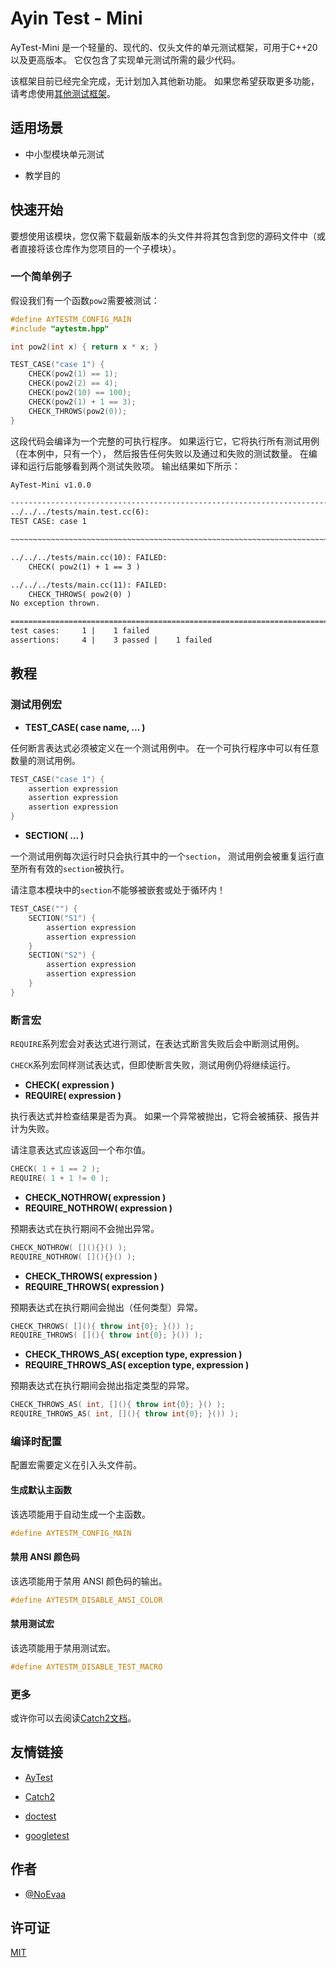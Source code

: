 # Ayin Test - Mini

AyTest-Mini 是一个轻量的、现代的、仅头文件的单元测试框架，可用于C++20以及更高版本。
它仅包含了实现单元测试所需的最少代码。

该框架目前已经完全完成，无计划加入其他新功能。
如果您希望获取更多功能，请考虑使用[其他测试框架](#友情链接)。

## 适用场景

- 中小型模块单元测试

- 教学目的

## 快速开始

要想使用该模块，您仅需下载最新版本的头文件并将其包含到您的源码文件中（或者直接将该仓库作为您项目的一个子模块）。

### 一个简单例子

假设我们有一个函数`pow2`需要被测试：

```c++
#define AYTESTM_CONFIG_MAIN
#include "aytestm.hpp"

int pow2(int x) { return x * x; }

TEST_CASE("case 1") {
    CHECK(pow2(1) == 1);
    CHECK(pow2(2) == 4);
    CHECK(pow2(10) == 100);
    CHECK(pow2(1) + 1 == 3);
    CHECK_THROWS(pow2(0));
}
```

这段代码会编译为一个完整的可执行程序。
如果运行它，它将执行所有测试用例（在本例中，只有一个），
然后报告任何失败以及通过和失败的测试数量。
在编译和运行后能够看到两个测试失败项。
输出结果如下所示：

```txt
AyTest-Mini v1.0.0

--------------------------------------------------------------------------------
../../../tests/main.test.cc(6):
TEST CASE: case 1 

~~~~~~~~~~~~~~~~~~~~~~~~~~~~~~~~~~~~~~~~~~~~~~~~~~~~~~~~~~~~~~~~~~~~~~~~~~~~~~~~

../../../tests/main.cc(10): FAILED:
    CHECK( pow2(1) + 1 == 3 )

../../../tests/main.cc(11): FAILED:
    CHECK_THROWS( pow2(0) )
No exception thrown.

================================================================================
test cases:     1 |    1 failed 
assertions:     4 |    3 passed |    1 failed
```

## 教程

### 测试用例宏

- **TEST_CASE( case name, ... )**

任何断言表达式必须被定义在一个测试用例中。
在一个可执行程序中可以有任意数量的测试用例。

```c++
TEST_CASE("case 1") {
    assertion expression
    assertion expression
    assertion expression
}
```

- **SECTION( ... )**

一个测试用例每次运行时只会执行其中的一个`section`，
测试用例会被重复运行直至所有有效的`section`被执行。

请注意本模块中的`section`不能够被嵌套或处于循环内！

```c++
TEST_CASE("") {
    SECTION("S1") {
        assertion expression
        assertion expression
    }
    SECTION("S2") {
        assertion expression
        assertion expression
    }
}
```

### 断言宏

`REQUIRE`系列宏会对表达式进行测试，在表达式断言失败后会中断测试用例。

`CHECK`系列宏同样测试表达式，但即使断言失败，测试用例仍将继续运行。

- **CHECK( expression )**
- **REQUIRE( expression )**

执行表达式并检查结果是否为真。
如果一个异常被抛出，它将会被捕获、报告并计为失败。

请注意表达式应该返回一个布尔值。

```c++
CHECK( 1 + 1 == 2 );
REQUIRE( 1 + 1 != 0 );
```

- **CHECK_NOTHROW( expression )**
- **REQUIRE_NOTHROW( expression )**

预期表达式在执行期间不会抛出异常。

```c++
CHECK_NOTHROW( [](){}() );
REQUIRE_NOTHROW( [](){}() );
```

- **CHECK_THROWS( expression )**
- **REQUIRE_THROWS( expression )**

预期表达式在执行期间会抛出（任何类型）异常。

```c++
CHECK_THROWS( [](){ throw int{0}; }()) );
REQUIRE_THROWS( [](){ throw int{0}; }()) );
```

- **CHECK_THROWS_AS( exception type, expression )**
- **REQUIRE_THROWS_AS( exception type, expression )**

预期表达式在执行期间会抛出指定类型的异常。

```c++
CHECK_THROWS_AS( int, [](){ throw int{0}; }() );
REQUIRE_THROWS_AS( int, [](){ throw int{0}; }()) );
```

### 编译时配置

配置宏需要定义在引入头文件前。

#### 生成默认主函数

该选项能用于自动生成一个主函数。

```c++
#define AYTESTM_CONFIG_MAIN
```

#### 禁用 ANSI 颜色码

该选项能用于禁用 ANSI 颜色码的输出。

```c++
#define AYTESTM_DISABLE_ANSI_COLOR
```

#### 禁用测试宏

该选项能用于禁用测试宏。

```c++
#define AYTESTM_DISABLE_TEST_MACRO
```

### 更多

或许你可以去阅读[Catch2文档](https://catch2-temp.readthedocs.io/en/latest/index.html)。

## 友情链接

- [AyTest](https://github.com/NoEvaa/AyTest)

- [Catch2](https://github.com/catchorg/Catch2)

- [doctest](https://github.com/doctest/doctest)

- [googletest](https://github.com/google/googletest)

## 作者

- [@NoEvaa](https://github.com/NoEvaa)

## 许可证

[MIT](LICENSE)

